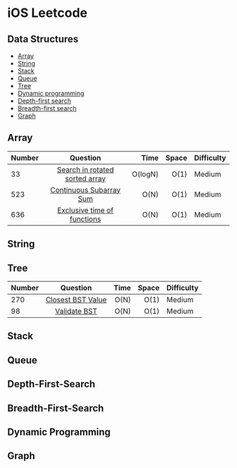 # iOS Leetcode
## Data Structures
* [Array](#array)
* [String](#string)
* [Stack](#stack)
* [Queue](#queue)
* [Tree](#tree)
* [Dynamic programming](#dynamic-programming)
* [Depth-first search](#depth-first-search)
* [Breadth-first search](#breadth-first-search)
* [Graph](#graph)

## Array
| Number | Question   | Time  | Space | Difficulty |
| ------ |:----------:| -----:|----:|---------|
| 33 | [Search in rotated sorted array](./SearchInRotatedSortedArray.swift)| O(logN) | O(1)    | Medium |
| 523 | [Continuous Subarray Sum](./ContinuousSubarraySum.swift)| O(N) | O(1)    | Medium |
| 636 | [Exclusive time of functions](./ExclusiveTimeofFunctions.swift)| O(N) | O(1)    | Medium |

## String

## Tree
| Number | Question   | Time  | Space | Difficulty |
| ------ |:----------:| -----:|----:|---------|
| 270 | [Closest BST Value](./ClosestBinarySearchTreeValue.swift)| O(N) | O(1)    | Medium |
| 98 | [Validate BST](./Validate%20Binary%20Search%20Tree.swift)| O(N) | O(1)    | Medium |

## Stack

## Queue

## Depth-First-Search

## Breadth-First-Search

## Dynamic Programming

## Graph




